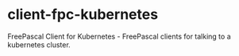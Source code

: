 # client-fpc-kubernetes
FreePascal Client for Kubernetes - FreePascal clients for talking to a kubernetes cluster.
